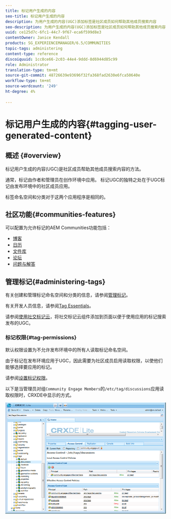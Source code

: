 ```yaml
---
title: 标记用户生成的内容
seo-title: 标记用户生成的内容
description: 为用户生成的内容(UGC)添加标签是社区成员如何帮助其他成员搜索内容
seo-description: 为用户生成的内容(UGC)添加标签是社区成员如何帮助其他成员搜索内容
uuid: ce125d7c-6fc1-44c7-9f67-eca6f599d8e3
contentOwner: Janice Kendall
products: SG_EXPERIENCEMANAGER/6.5/COMMUNITIES
topic-tags: administering
content-type: reference
discoiquuid: 1cc8ce66-2c03-44e4-9ddd-8d6944d85c99
role: Administrator
translation-type: tm+mt
source-git-commit: 48726639e93696f32fa368fad2630e6fca50640e
workflow-type: tm+mt
source-wordcount: '249'
ht-degree: 4%

---
```



# 标记用户生成的内容{#tagging-user-generated-content}

## 概述 {#overview}

标记用户生成的内容(UGC)是社区成员帮助其他成员搜索内容的方法。

通常，标记由作者和管理员在创作环境中应用。 标记UGC的独特之处在于UGC标记由发布环境中的社区成员应用。

标签命名空间和分类对于这两个应用程序是相同的。

## 社区功能{#communities-features}

可以配置为允许标记的AEM Communities功能包括：

* [博客](blog-feature.md)
* [日历](calendar.md)
* [文件库](file-library.md)
* [论坛](forum.md#configuretheaddedforum)
* [问题与解答](working-with-qna.md)

## 管理标记{#administering-tags}

有关创建和管理标记命名空间和分类的信息，请参阅[管理标记](../../help/sites-administering/tags.md#tagging-console)。

有关开发人员信息，请参阅[Tag Essentials](tag.md)。

请参阅[使用社交标记云](tagcloud.md)，将社交标记云组件添加到页面以便于使用应用的标记搜索发布的UGC。

### 标记权限{#tag-permissions}

默认权限设置为不允许发布环境中的所有人读取标记命名空间。

由于标记在发布环境应用于UGC，因此需要为社区成员启用读取权限，以使他们能够选择要应用的标记。

请参阅[设置标记权限](../../help/sites-administering/tags.md#setting-tag-permissions)。

以下是当管理员对组`Community Engage Members`的`/etc/tag/discussions`应用读取权限时，CRXDE中显示的方式。

![标记权限](assets/tag-permissions.png)

